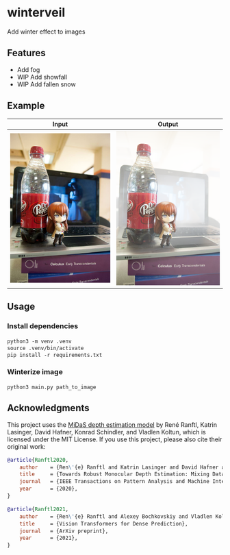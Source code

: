 # winterveil
Add winter effect to images

## Features
- Add fog
- WIP Add showfall
- WIP Add fallen snow

## Example
| Input                        | Output                       |
| ---------------------------- | ---------------------------- |
| ![makise](images/makise.jpg) | ![output](images/output.png) |

## Usage
### Install dependencies
```
python3 -m venv .venv
source .venv/bin/activate
pip install -r requirements.txt
```

### Winterize image
```
python3 main.py path_to_image
```

## Acknowledgments

This project uses the [MiDaS depth estimation model]([link-to-model-repository-or-paper](https://arxiv.org/abs/1907.01341)) by René Ranftl, Katrin Lasinger, David Hafner, Konrad Schindler, and Vladlen Koltun, which is licensed under the MIT License. If you use this project, please also cite their original work:

```bibtex
@article{Ranftl2020,
	author    = {Ren\'{e} Ranftl and Katrin Lasinger and David Hafner and Konrad Schindler and Vladlen Koltun},
	title     = {Towards Robust Monocular Depth Estimation: Mixing Datasets for Zero-shot Cross-dataset Transfer},
	journal   = {IEEE Transactions on Pattern Analysis and Machine Intelligence (TPAMI)},
	year      = {2020},
}
```

```bibtex
@article{Ranftl2021,
	author    = {Ren\'{e} Ranftl and Alexey Bochkovskiy and Vladlen Koltun},
	title     = {Vision Transformers for Dense Prediction},
	journal   = {ArXiv preprint},
	year      = {2021},
}
```
